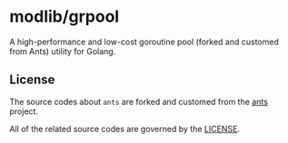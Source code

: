 # modlib/grpool

A high-performance and low-cost goroutine pool (forked and customed from Ants) utility for Golang.

## License

The source codes about `ants` are forked and customed from the [ants](https://github.com/panjf2000/ants) project.

All of the related source codes are governed by the [LICENSE](https://github.com/panjf2000/ants/blob/master/LICENSE).
